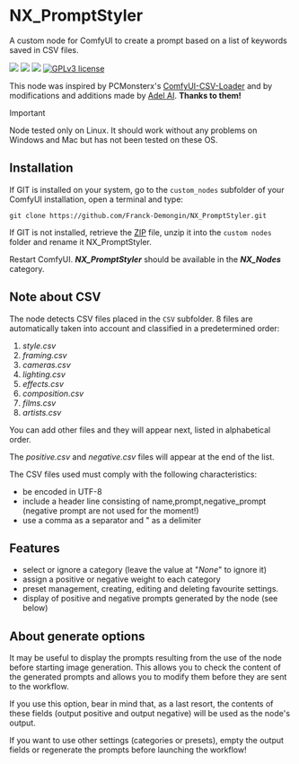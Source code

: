 # NX_PromptStyler

A custom node for ComfyUI to create a prompt based on a list of keywords saved in CSV files.

<img src="https://img.shields.io/badge/ComfyUI-green" /> <img src="https://img.shields.io/badge/Python-3.10-blue" /> <img src="https://img.shields.io/badge/Custom Node-1.0.0.Stable-orange" /> [![GPLv3 license](https://img.shields.io/badge/License-GPLv3-blue.svg)](http://perso.crans.org/besson/LICENSE.html)

This node was inspired by PCMonsterx's [ComfyUI-CSV-Loader](https://github.com/PCMonsterx/ComfyUI-CSV-Loader) and by modifications and additions made by [Adel AI](https://www.facebook.com/AI.ArtByAdel). **Thanks to them!**

> [!IMPORTANT]
> Node tested only on Linux. It should work without any problems on Windows and Mac but has not been tested on these OS.

## Installation

If GIT is installed on your system, go to the `custom_nodes` subfolder of your ComfyUI installation, open a terminal and type: 
```:bash
git clone https://github.com/Franck-Demongin/NX_PromptStyler.git
```

If GIT is not installed, retrieve the [ZIP](https://github.com/Franck-Demongin/NX_PromptStyler/archive/refs/heads/main.zip) file, unzip it into the `custom nodes` folder and rename it NX_PromptStyler.

Restart ComfyUI. ***NX_PromptStyler*** should be available in the ***NX_Nodes*** category.

## Note about CSV

The node detects CSV files placed in the `CSV` subfolder. 
8 files are automatically taken into account and classified in a predetermined order: 
1. _style.csv_
2. _framing.csv_
3. _cameras.csv_
4. _lighting.csv_
5. _effects.csv_
6. _composition.csv_
7. _films.csv_
8. _artists.csv_

You can add other files and they will appear next, listed in alphabetical order.

The _positive.csv_ and _negative.csv_ files will appear at the end of the list.

The CSV files used must comply with the following characteristics:
- be encoded in UTF-8
- include a header line consisting of name,prompt,negative_prompt (negative prompt are not used for the moment!)
- use a comma as a separator and " as a delimiter 

## Features

- select or ignore a category (leave the value at "_None_" to ignore it)
- assign a positive or negative weight to each category
- preset management, creating, editing and deleting favourite settings. 
- display of positive and negative prompts generated by the node (see below)

## About generate options

It may be useful to display the prompts resulting from the use of the node before starting image generation. This allows you to check the content of the generated prompts and allows you to modify them before they are sent to the workflow.

If you use this option, bear in mind that, as a last resort, the contents of these fields (output positive and output negative) will be used as the node's output.

If you want to use other settings (categories or presets), empty the output fields or regenerate the prompts before launching the workflow! 
